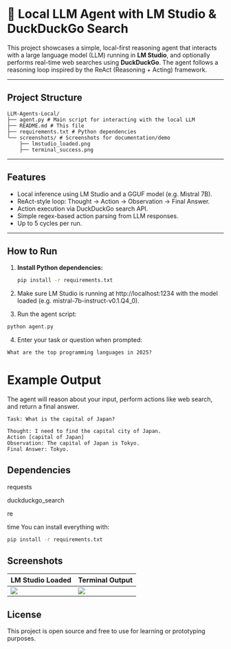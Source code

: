 # 🤖 Local LLM Agent with LM Studio & DuckDuckGo Search

This project showcases a simple, local-first reasoning agent that interacts with a large language model (LLM) running in **LM Studio**, and optionally performs real-time web searches using **DuckDuckGo**. The agent follows a reasoning loop inspired by the ReAct (Reasoning + Acting) framework.

---

## Project Structure

```
LLM-Agents-Local/
├── agent.py # Main script for interacting with the local LLM
├── README.md # This file
├── requirements.txt # Python dependencies
└── screenshots/ # Screenshots for documentation/demo
    ├── lmstudio_loaded.png
    ├── terminal_success.png
```

---

## Features

- Local inference using LM Studio and a GGUF model (e.g. Mistral 7B).
- ReAct-style loop: Thought → Action → Observation → Final Answer.
- Action execution via DuckDuckGo search API.
- Simple regex-based action parsing from LLM responses.
- Up to 5 cycles per run.

---

## How to Run

1. **Install Python dependencies:**

   ```bash
   pip install -r requirements.txt
   ```
   
2. Make sure LM Studio is running at http://localhost:1234 with the model loaded (e.g. mistral-7b-instruct-v0.1.Q4_0).
3. Run the agent script:
```bash
python agent.py
```

4. Enter your task or question when prompted:
```css
What are the top programming languages in 2025?
```
# Example Output

The agent will reason about your input, perform actions like web search, and return a final answer.

```vbnet
Task: What is the capital of Japan?

Thought: I need to find the capital city of Japan.
Action [capital of Japan]
Observation: The capital of Japan is Tokyo.
Final Answer: Tokyo.
```

## Dependencies

requests

duckduckgo_search

re

time
You can install everything with:

```bash
pip install -r requirements.txt
```
## Screenshots

| LM Studio Loaded                     | Terminal Output                       |
| ------------------------------------ | ------------------------------------- |
| ![](screenshots/lmstudio_loaded.png) | ![](screenshots/terminal_success.png) |


## License
This project is open source and free to use for learning or prototyping purposes.
